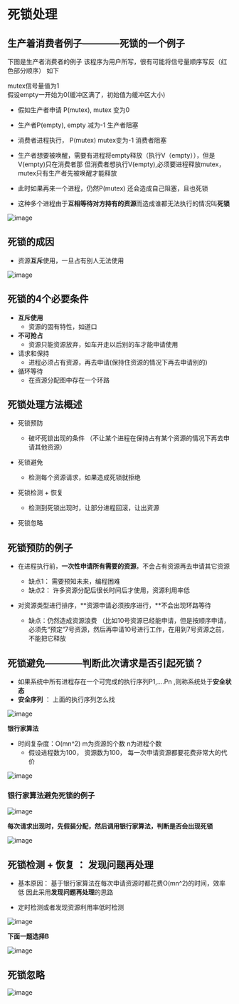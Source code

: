 

# 死锁处理  


## 生产着消费者例子————死锁的一个例子  

下图是生产者消费者的例子  该程序为用户所写，很有可能将信号量顺序写反（红色部分顺序） 如下  

mutex信号量值为1  
假设empty一开始为0(缓冲区满了，初始值为缓冲区大小)

* 假如生产者申请 P(mutex),  mutex 变为0  
* 生产者P(empty), empty 减为-1  生产者阻塞  
* 消费者进程执行， P(mutex)  mutex变为-1 消费者阻塞
* 生产者想要被唤醒，需要有进程将empty释放（执行V（empty）），但是V(empty)只在消费者那  但消费者想执行V(empty),必须要进程释放mutex，mutex只有生产者先被唤醒才能释放 
* 此时如果再来一个进程，仍然P(mutex) 还会造成自己阻塞，且也死锁

* 这种多个进程由于**互相等待对方持有的资源**而造成谁都无法执行的情况叫**死锁**

![image](https://user-images.githubusercontent.com/58176267/161228049-f95b3a7d-292c-47cb-8fb4-900b48500f08.png)  


## 死锁的成因  

* 资源**互斥**使用，一旦占有别人无法使用  

![image](https://user-images.githubusercontent.com/58176267/161230595-6ea71d94-07ea-41b1-b5ec-212609afba4f.png)

## 死锁的4个必要条件  

* **互斥使用**
    * 资源的固有特性，如道口 
* **不可抢占**
    * 资源只能资源放弃，如车开走以后别的车才能申请使用
* 请求和保持
    * 进程必须占有资源，再去申请(保持住资源的情况下再去申请别的)
* 循环等待
    * 在资源分配图中存在一个环路 

## 死锁处理方法概述  

* 死锁预防
    * 破坏死锁出现的条件 （不让某个进程在保持占有某个资源的情况下再去申请其他资源）

* 死锁避免
    * 检测每个资源请求，如果造成死锁就拒绝

* 死锁检测 + 恢复
    * 检测到死锁出现时，让部分进程回滚，让出资源

* 死锁忽略


## 死锁预防的例子  

* 在进程执行前，**一次性申请所有需要的资源**，不会占有资源再去申请其它资源
    * 缺点1： 需要预知未来，编程困难
    * 缺点2： 许多资源分配后很长时间后才使用，资源利用率低

* 对资源类型进行排序，**资源申请必须按序进行，**不会出现环路等待
    * 缺点：仍然造成资源浪费 （比如10号资源已经能申请，但是按顺序申请，必须先“预定”7号资源，然后再申请10号进行工作，在用到7号资源之前，不能把它释放
   
## 死锁避免————判断此次请求是否引起死锁？  

* 如果系统中所有进程存在一个可完成的执行序列P1,....Pn ,则称系统处于**安全状态**
* **安全序列** ： 上面的执行序列怎么找  


![image](https://user-images.githubusercontent.com/58176267/161244413-ff54482c-ce18-4b3b-8fba-f0debe9f52e0.png)


**银行家算法**  

* 时间复杂度：O(mn^2)  m为资源的个数  n为进程个数  
    * 假设进程数为100， 资源数为100，  每一次申请资源都要花费非常大的代价  

![image](https://user-images.githubusercontent.com/58176267/161244733-4f816097-215a-4521-ba76-9c16372960d2.png)


### 银行家算法避免死锁的例子  

![image](https://user-images.githubusercontent.com/58176267/161245312-eb7006f6-efb2-47f5-86ba-94485c7cbb4f.png)

**每次请求出现时，先假装分配，然后调用银行家算法，判断是否会出现死锁**  

![image](https://user-images.githubusercontent.com/58176267/161245561-6df1ced6-7c58-4ad1-8c24-cd4fbd8c6147.png)


## 死锁检测 + 恢复  ： 发现问题再处理  

* 基本原因： 基于银行家算法在每次申请资源时都花费O(mn^2)的时间，效率低  因此采用**发现问题再处理**的思路 
    
* 定时检测或者发现资源利用率低时检测  

![image](https://user-images.githubusercontent.com/58176267/161246197-a0c2b42c-a2b4-4a08-88b7-a2d01b873a13.png)

**下面一题选择B**

![image](https://user-images.githubusercontent.com/58176267/161246540-c9bfafb4-6abd-4658-83a8-19a92d6cd5e3.png)

    

## 死锁忽略  

![image](https://user-images.githubusercontent.com/58176267/161246656-da631f5a-7dd6-482a-bccd-98ea641a9899.png)

    
    
    










